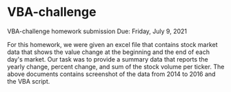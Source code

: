# VBA-challenge

VBA-challenge homework submission
Due: Friday, July 9, 2021 

For this homework, we were given an excel file that contains stock market data that shows the value change at the beginning and the end of each day's market. Our task was to provide a summary data that reports the yearly change, percent change, and sum of the stock volume per ticker. The above documents contains screenshot of the data from 2014 to 2016 and the VBA script.
